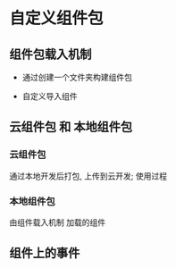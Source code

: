 # 自定义组件包

## 组件包载入机制

- 通过创建一个文件夹构建组件包

- 自定义导入组件

## 云组件包 和 本地组件包

### 云组件包

通过本地开发后打包, 上传到云开发;
使用过程


### 本地组件包

由组件载入机制 加载的组件


## 组件上的事件







